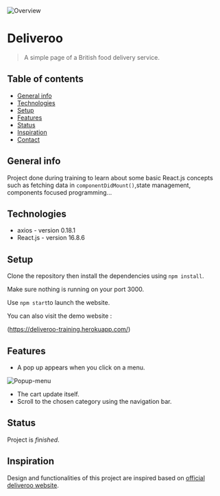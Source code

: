 ![Overview](https://user-images.githubusercontent.com/49146106/59909977-3a997080-9411-11e9-9c13-732e1ca23413.png)

# Deliveroo

> A simple page of a British food delivery service.

## Table of contents

- [General info](#general-info)
- [Technologies](#technologies)
- [Setup](#setup)
- [Features](#features)
- [Status](#status)
- [Inspiration](#inspiration)
- [Contact](#contact)

## General info

Project done during training to learn about some basic React.js concepts such as fetching data in `componentDidMount()`,state management, components focused programming...

## Technologies

- axios - version 0.18.1
- React.js - version 16.8.6

## Setup

Clone the repository then install the dependencies using `npm install`.

Make sure nothing is running on your port 3000.

Use `npm start`to launch the website.

You can also visit the demo website :

(https://deliveroo-training.herokuapp.com/)

## Features

- A pop up appears when you click on a menu.

![Popup-menu](https://user-images.githubusercontent.com/49146106/59911191-a4b31500-9413-11e9-8797-f132c4d677db.png)

- The cart update itself.
- Scroll to the chosen category using the navigation bar.

## Status

Project is _finished_.

## Inspiration

Design and functionalities of this project are inspired based on [official deliveroo website](https://deliveroo.fr/fr/).
